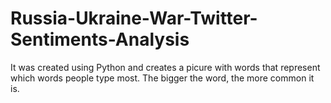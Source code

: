 # Russia-Ukraine-War-Twitter-Sentiments-Analysis
It was created using Python and creates a picure with words that represent which words people type most. The bigger the word, the more common it is.
